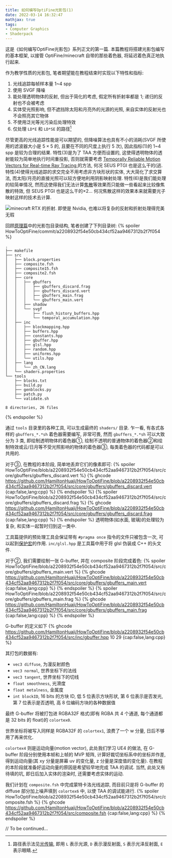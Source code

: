 ```yaml
---
title: 如何编写OptiFine光影包(1)
date: 2022-03-14 16:32:47
mathjax: true
tags:
- Computer Graphics
- Shaderpack
---
```


这是《如何编写OptiFine光影包》系列正文的第一篇. 本篇教程将搭建光影包编写的基本框架, 以接管 OptiFine/minecraft 自带的那些着色器, 将延迟着色真正地执行起来.

<!-- more -->
作为教学性质的光影包, 笔者期望能在教程结束时实现以下特性和指标:
1. 光线追踪每帧样本量 1~4 spp
2. 使用 SVGF 降噪
3. 能处理透明物体的反射, 但出于简化的考虑, 假定所有折射率都是 $1$; 递归的反射也不会被考虑
4. 实体受光照影响, 但不遮挡除太阳和月亮外的光源的光照, 来自实体的反射光也不会照亮其它物体
5. 不使用泛光等光污染后处理特效
6. 仅处理 `LD*E` 和 `LD*SE` 的路径[^1]

尽管更高的光线追踪性能是可以期望的, 但降噪算法也具有不小的消耗(SVGF 所使用的滤波器大小是 $5\times 5$ 的, 且要在不同的尺度上执行 5 次), 因此指标(1)的 1~4 spp 是较为合理的结果. 特性(3)是为了 TAA 方便而设置的, 这使得透明物体的透射能较为简单地执行时间重投影, 否则就需要考虑 [Temporally Reliable Motion Vectors for Real-time Ray Tracing
](https://sites.cs.ucsb.edu/~lingqi/publications/paper_trmv.pdf) 的方法, 何况 SEUS PTGI 也是这么干的(逃. 特性(4)使得光线追踪的求交完全不用考虑非方块形状的实体, 大大简化了求交算法, 而太阳/月亮的直接光照可以较方便地利用阴影映射处理. 特性(6)是我们能处理的较简单情况, 然而这使得我们无法计算[焦散](https://en.wikipedia.org/wiki/Caustic_(optics))等效果而只能做一些看起来比较像焦散的特效, 但 SEUS PTGI 也是这么干的×2... 何况焦散这样的效果本来就需要光子映射这样的技术去计算.

![minecraft RTX 的折射. 即使是 Nvidia, 也难以将复杂的反射和折射处理得完美无瑕](artifacts.png)

回顾[原理篇](https://hamiltonhuaji.github.io/2022/03/05/%E5%A6%82%E4%BD%95%E7%BC%96%E5%86%99OptiFine%E5%85%89%E5%BD%B1%E5%8C%85-%E5%B7%A5%E5%85%B7%E7%AF%87/)中的光影包目录结构, 笔者创建了下列目录树:
{% spoiler HowToOptiFine/commit/a2208932f54e50cb434cf52aa9467312b2f7f054 %}
```text
.
├── makefile
├── src
│   ├── block.properties
│   ├── composite.fsh
│   ├── composite15.fsh
│   ├── composite2.fsh
│   ├── core
│   │   ├── gbuffers
│   │   │   ├── gbuffers_discard.frag
│   │   │   ├── gbuffers_discard.vert
│   │   │   ├── gbuffers_main.frag
│   │   │   └── gbuffers_main.vert
│   │   ├── shadow
│   │   └── svgf
│   │       ├── flush_history_buffers.hpp
│   │       └── temporal_accumulation.hpp
│   ├── inc
│   │   ├── blockmapping.hpp
│   │   ├── buffers.hpp
│   │   ├── constants.hpp
│   │   ├── gbuffer.hpp
│   │   ├── glsl.hpp
│   │   ├── random.hpp
│   │   ├── uniforms.hpp
│   │   └── utils.hpp
│   ├── lang
│   │   └── zh_CN.lang
│   └── shaders.properties
└── tools
    ├── blocks.txt
    ├── build.py
    ├── genblocks.py
    ├── patch.py
    └── validate.sh

8 directories, 26 files
```
{% endspoiler %}

通过 `tools` 目录里的各种工具, 可以生成最终的 `shaders/` 目录. 乍一看, 有各式各样的 `gbuffers_*.*sh` 着色器需要编写, 非常可畏, 然而 `gbuffers_*.*sh` 可以大致分为 3 类, 即绘制透明物体的着色器①, 绘制不透明的普通物体的着色器②和绘制特效或云/日月等不受光照影响的物体的着色器③, 每类着色器的代码都是可以共用的.

对于③, 在教程的本阶段, 简单地丢弃它们的像素即可:
{% spoiler HowToOptiFine/blob/a2208932f54e50cb434cf52aa9467312b2f7f054/src/core/gbuffers/gbuffers_discard.vert %}
{% ghcode https://github.com/HamiltonHuaji/HowToOptiFine/blob/a2208932f54e50cb434cf52aa9467312b2f7f054/src/core/gbuffers/gbuffers_discard.vert {cap:false,lang:cpp} %}
{% endspoiler %}
{% spoiler HowToOptiFine/blob/a2208932f54e50cb434cf52aa9467312b2f7f054/src/core/gbuffers/gbuffers_discard.frag %}
{% ghcode https://github.com/HamiltonHuaji/HowToOptiFine/blob/a2208932f54e50cb434cf52aa9467312b2f7f054/src/core/gbuffers/gbuffers_discard.frag {cap:false,lang:cpp} %}
{% endspoiler %}
透明物体(如水面, 玻璃)的处理较为复杂, 和实体一起暂时归到这一类中.

工具篇提供的预处理工具会保证带有 `#pragma once` 指令的文件只被包含一次, 可以起到[保护宏](https://en.wikipedia.org/wiki/Include_guard)的作用. `inc/glsl.hpp` 是工具篇中用于将 glsl 伪装成 C++ 的头文件.

对于②, 我们需要绘制一张 G-buffer, 并在 composite 阶段完成着色:
{% spoiler HowToOptiFine/blob/a2208932f54e50cb434cf52aa9467312b2f7f054/src/core/gbuffers/gbuffers_main.vert %}
{% ghcode https://github.com/HamiltonHuaji/HowToOptiFine/blob/a2208932f54e50cb434cf52aa9467312b2f7f054/src/core/gbuffers/gbuffers_main.vert {cap:false,lang:cpp} %}
{% endspoiler %}
{% spoiler HowToOptiFine/blob/a2208932f54e50cb434cf52aa9467312b2f7f054/src/core/gbuffers/gbuffers_main.frag %}
{% ghcode https://github.com/HamiltonHuaji/HowToOptiFine/blob/a2208932f54e50cb434cf52aa9467312b2f7f054/src/core/gbuffers/gbuffers_main.frag {cap:false,lang:cpp} %}
{% endspoiler %}

G-buffer 的定义如下
{% ghcode https://github.com/HamiltonHuaji/HowToOptiFine/blob/a2208932f54e50cb434cf52aa9467312b2f7f054/src/inc/gbuffer.hpp 10 29 {cap:false,lang:cpp} %}

其打包的数据有:
+ `vec3 diffuse`, 为漫反射颜色
+ `vec3 normal`, 世界坐标下的法线
+ `vec3 tangent`, 世界坐标下的切线
+ `float smoothness`, 光滑度
+ `float metalness`, 金属度
+ `int blockID`, 16 bits 的方块 ID, 低 5 位表示方块形状, 第 6 位表示是否发光, 第 7 位表示是否透明, 高 8 位编码方块的各种数据值

最终 G-buffer 将被打包进 RGBA32F 格式(即有 RGBA 共 4 个通道, 每个通道都是 32 bits 的 float)的 `colortex0`.

世界坐标将被写入同样是 RGBA32F 的 `colortex1`, 浪费了一个 w 分量, 日后不够用了再来优化.

`colortex4` 则是运动向量(motion vector), 此处我们学习 UE4 的做法, 在 G-buffer 阶段分别使用本帧和上帧的 MVP 矩阵, 计算好裁切坐标系中的坐标并作差, 得到运动向量(其 xy 分量是屏幕 uv 的变化量, z 分量是深度值的变化量). 在教程的本阶段就准备好运动向量的原因是希望较早地完成 TAA 的调试. 当然, 此处又有待填的坑, 即日后加入实体的渲染时, 还需要考虑实体的运动.

我们计划在 `composite.fsh` 中完成蒙特卡洛光线追踪, 而目前只是将 G-buffer 的 diffuse 部分加上噪声填到 `colortex6` 中, 以使 TAA 的调试能进行.
{% spoiler HowToOptiFine/blob/a2208932f54e50cb434cf52aa9467312b2f7f054/src/composite.fsh %}
{% ghcode https://github.com/HamiltonHuaji/HowToOptiFine/blob/a2208932f54e50cb434cf52aa9467312b2f7f054/src/composite.fsh {cap:false,lang:cpp} %}
{% endspoiler %}

// To be continued...

[^1]: 路径表示法见[光传输](https://hbbalfred.github.io/2015/11/20/light-transport.html), 即用 `L` 表示光源, `D` 表示漫反射面, `S` 表示光泽反射面, `E` 表示眼睛.
